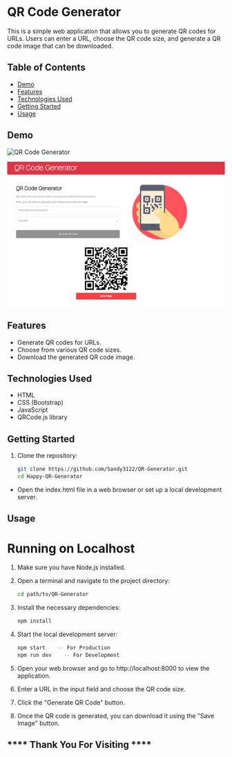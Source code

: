 # QR Code Generator

This is a simple web application that allows you to generate QR codes for URLs. Users can enter a URL, choose the QR code size, and generate a QR code image that can be downloaded.

## Table of Contents

- [Demo](#demo)
- [Features](#features)
- [Technologies Used](#technologies-used)
- [Getting Started](#getting-started)
- [Usage](#usage)


## Demo

![QR Code Generator](https://genuine-sprite-a9423d.netlify.app/)

<img src="img/screen.png">

## Features

- Generate QR codes for URLs.
- Choose from various QR code sizes.
- Download the generated QR code image.

## Technologies Used

- HTML
- CSS (Bootstrap)
- JavaScript
- QRCode.js library

## Getting Started

1. Clone the repository:

   ```bash
   git clone https://github.com/Sandy3122/QR-Generator.git
   cd Happy-QR-Generator

* Open the index.html file in a web browser or set up a local development server.

## Usage
# Running on Localhost

1. Make sure you have Node.js installed.

2. Open a terminal and navigate to the project directory:

   ```sh
   cd path/to/QR-Generator
   ```

3. Install the necessary dependencies:

   ```sh
   npm install
   ```

4. Start the local development server:

   ```sh
   npm start    -- For Production 
   npm run dev    -- For Development 
   ```

5. Open your web browser and go to http://localhost:8000 to view the application.

6. Enter a URL in the input field and choose the QR code size.

7. Click the "Generate QR Code" button.

8. Once the QR code is generated, you can download it using the "Save Image" button.


## **** Thank You For Visiting ****